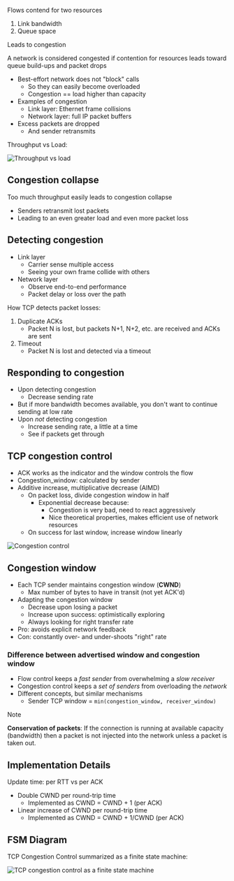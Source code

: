 Flows contend for two resources
1. Link bandwidth
2. Queue space

Leads to congestion

A network is considered congested if contention for resources leads toward queue build-ups and packet drops
- Best-effort network does not "block" calls
	- So they can easily become overloaded
	- Congestion == load higher than capacity
- Examples of congestion
	- Link layer: Ethernet frame collisions
	- Network layer: full IP packet buffers
- Excess packets are dropped
	- And sender retransmits

Throughput vs Load:

![Throughput vs load](img/throughput-vs-load.png)

## Congestion collapse

Too much throughput easily leads to congestion collapse
- Senders retransmit lost packets
- Leading to an even greater load and even more packet loss

## Detecting congestion

- Link layer
	- Carrier sense multiple access
	- Seeing your own frame collide with others
- Network layer
	- Observe end-to-end performance
	- Packet delay or loss over the path

How TCP detects packet losses:
1. Duplicate ACKs
	- Packet N is lost, but packets N+1, N+2, etc. are received and ACKs are sent
2. Timeout
	- Packet N is lost and detected via a timeout

## Responding to congestion

- Upon detecting congestion
	- Decrease sending rate
- But if more bandwidth becomes available, you don't want to continue sending at low rate
- Upon *not* detecting congestion
	- Increase sending rate, a little at a time
	- See if packets get through

## TCP congestion control
- ACK works as the indicator and the window controls the flow
- Congestion_window: calculated by sender
- Additive increase, multiplicative decrease (AIMD)
	- On packet loss, divide congestion window in half
		- Exponential decrease because:
			- Congestion is very bad, need to react aggressively
			- Nice theoretical properties, makes efficient use of network resources
	- On success for last window, increase window linearly

![Congestion control](TCP/Congestion/tcp-congestion-control.png)

## Congestion window

- Each TCP sender maintains congestion window (**CWND**)
	- Max number of bytes to have in transit (not yet ACK'd)
- Adapting the congestion window
	- Decrease upon losing a packet
	- Increase upon success: optimistically exploring
	- Always looking for right transfer rate
- Pro: avoids explicit network feedback
- Con: constantly over- and under-shoots "right" rate

### Difference between advertised window and congestion window

- Flow control keeps a *fast sender* from overwhelming a *slow receiver*
- Congestion control keeps a *set of senders* from overloading the *network*
- Different concepts, but similar mechanisms
	- Sender TCP window = `min(congestion_window, receiver_window)`

> [!note]
> **Conservation of packets**: If the connection is running at available capacity (bandwidth) then a packet is not injected into the network unless a packet is taken out.

## Implementation Details

Update time: per RTT vs per ACK

- Double CWND per round-trip time
	- Implemented as CWND = CWND + 1 (per ACK)
- Linear increase of CWND per round-trip time
	- Implemented as CWND = CWND + 1/CWND (per ACK)

## FSM Diagram

TCP Congestion Control summarized as a finite state machine:

![TCP congestion control as a finite state machine](TCP/Congestion/tcp-congestion-fsm.png)
